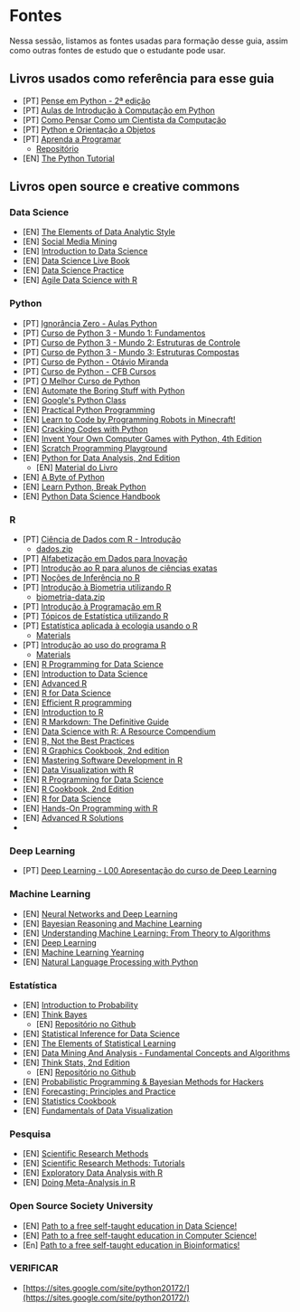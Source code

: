 # Fontes

Nessa sessão, listamos as fontes usadas para formação desse guia, assim como
outras fontes de estudo que o estudante pode usar.

## Livros usados como referência para esse guia

- [PT] [Pense em Python - 2ª edição](https://penseallen.github.io/PensePython2e/)
- [PT] [Aulas de Introdução à Computação em Python](https://panda.ime.usp.br/aulasPython/static/aulasPython/index.html)
- [PT] [Como Pensar Como um Cientista da Computação](https://python.ime.usp.br/pensepy/static/pensepy/index.html)
- [PT] [Python e Orientação a Objetos](https://www.caelum.com.br/apostila-python-orientacao-objetos)
- [PT] [Aprenda a Programar](http://turing.com.br/material/appy/index.html)
  - [Repositório](https://github.com/ramalho/aprendaprog)
- [EN] [The Python Tutorial](https://docs.python.org/3/tutorial/index.html)

## Livros open source e creative commons

### Data Science

- [EN] [The Elements of Data Analytic Style](https://leanpub.com/datastyle)
- [EN] [Social Media Mining](http://dmml.asu.edu/smm/book/)
- [EN] [Introduction to Data Science](https://bookdown.org/ronsarafian/IntrotoDS/)
- [EN] [Data Science Live Book](https://livebook.datascienceheroes.com/)
- [EN] [Data Science Practice](https://datasciencepractice.study/)
- [EN] [Agile Data Science with R](https://edwinth.github.io/ADSwR/)

### Python
- [PT] [Ignorância Zero - Aulas Python](https://www.youtube.com/playlist?list=PLfCKf0-awunOu2WyLe2pSD2fXUo795xRe)
- [PT] [Curso de Python 3 - Mundo 1: Fundamentos](https://www.youtube.com/playlist?list=PLHz_AreHm4dlKP6QQCekuIPky1CiwmdI6)
- [PT] [Curso de Python 3 - Mundo 2: Estruturas de Controle](https://www.youtube.com/playlist?list=PLHz_AreHm4dk_nZHmxxf_J0WRAqy5Czye)
- [PT] [Curso de Python 3 - Mundo 3: Estruturas Compostas](https://www.youtube.com/playlist?list=PLHz_AreHm4dksnH2jVTIVNviIMBVYyFnH)
- [PT] [Curso de Python - Otávio Miranda](https://www.youtube.com/playlist?list=PLbIBj8vQhvm0ayQsrhEf-7-8JAj-MwmPr)
- [PT] [Curso de Python - CFB Cursos](https://www.youtube.com/playlist?list=PLx4x_zx8csUhuVgWfy7keQQAy7t1J35TR)
- [PT] [O Melhor Curso de Python](https://www.youtube.com/playlist?list=PL4OAe-tL47sY8SGhtkGoP0eQd4le3badz)
- [EN] [Automate the Boring Stuff with Python](https://automatetheboringstuff.com/)
- [EN] [Google's Python Class](https://developers.google.com/edu/python)
- [EN] [Practical Python Programming](https://dabeaz-course.github.io/practical-python/Notes/Contents.html)
- [EN] [Learn to Code by Programming Robots in Minecraft!](https://turtleappstore.com/book/)
- [EN] [Cracking Codes with Python](https://inventwithpython.com/cracking/)
- [EN] [Invent Your Own Computer Games with Python, 4th Edition](http://inventwithpython.com/invent4thed/)
- [EN] [Scratch Programming Playground](https://inventwithscratch.com/book/)
- [EN] [Python for Data Analysis, 2nd Edition](http://shop.oreilly.com/product/0636920023784.do)
  - [EN] [Material do Livro](https://github.com/wesm/pydata-book)
- [EN] [A Byte of Python](https://github.com/swaroopch/byte-of-python)
- [EN] [Learn Python, Break Python](https://learnpythonbreakpython.com/)
- [EN] [Python Data Science Handbook](https://colab.research.google.com/github/jakevdp/PythonDataScienceHandbook/blob/master/notebooks/Index.ipynb)

### R

- [PT] [Ciência de Dados com R - Introdução](https://cdr.ibpad.com.br/)
  - [dados.zip](https://cdr.ibpad.com.br/dados.zip)
- [PT] [Alfabetização em Dados para Inovação](https://bookdown.org/almeida1003/dataliteracy_pt/)
- [PT] [Introdução ao R para alunos de ciências exatas](https://bookdown.org/gabycosta1919/Apostila_R/)
- [PT] [Noções de Inferência no R](https://bookdown.org/thalita_dobem/Apostila/)
- [PT] [Introdução à Biometria utilizando R](https://cran.r-project.org/doc/contrib/biometria.pdf)
  - [biometria-data.zip](https://cran.r-project.org/doc/contrib/biometria-data.zip)
- [PT] [Introdução à Programação em R](https://cran.r-project.org/doc/contrib/Torgo-ProgrammingIntro.pdf)
- [PT] [Tópicos de Estatística utilizando R](https://cran.r-project.org/doc/contrib/Itano-descriptive-stats.pdf)
- [PT] [Estatística aplicada à ecologia usando o R](https://cran.r-project.org/doc/contrib/Provete-Estatistica_aplicada.pdf)
  - [Materials](http://diogoprovete.weebly.com/teaching.html)
- [PT] [Introdução ao uso do programa R](https://cran.r-project.org/doc/contrib/Landeiro-Introducao.pdf)
  - [Materials](https://sites.google.com/site/vllandeiror/)
- [EN] [R Programming for Data Science](https://leanpub.com/rprogramming)
- [EN] [Introduction to Data Science](https://docs.google.com/file/d/0B6iefdnF22XQeVZDSkxjZ0Z5VUE/edit?pli=1)
- [EN] [Advanced R](http://adv-r.had.co.nz/)
- [EN] [R for Data Science](https://r4ds.had.co.nz/)
- [EN] [Efficient R programming](https://csgillespie.github.io/efficientR/)
- [EN] [Introduction to R](https://bookdown.org/julia_gantner/introduction_to_r/)
- [EN] [R Markdown: The Definitive Guide](https://bookdown.org/yihui/rmarkdown/)
- [EN] [Data Science with R: A Resource Compendium](https://bookdown.org/martin_monkman/DataScienceResources_book/)
- [EN] [R, Not the Best Practices](https://bookdown.org/voevodin_nv/R_Not_the_Best_Practices/)
- [EN] [R Graphics Cookbook, 2nd edition](https://r-graphics.org/)
- [EN] [Mastering Software Development in R](https://bookdown.org/rdpeng/RProgDA/)
- [EN] [Data Visualization with R](https://rkabacoff.github.io/datavis/)
- [EN] [R Programming for Data Science](https://bookdown.org/rdpeng/rprogdatascience/)
- [EN] [R Cookbook, 2nd Edition](https://rc2e.com/)
- [EN] [R for Data Science](https://r4ds.had.co.nz/)
- [EN] [Hands-On Programming with R](https://rstudio-education.github.io/hopr/)
- [EN] [Advanced R Solutions](https://advanced-r-solutions.rbind.io/)
-
### Deep Learning

- [PT] [Deep Learning - L00 Apresentação do curso de Deep Learning](https://www.youtube.com/watch?v=0VD_2t6EdS4&list=PL9At2PVRU0ZqVArhU9QMyI3jSe113_m2-)
### Machine Learning

- [EN] [Neural Networks and Deep Learning](http://neuralnetworksanddeeplearning.com/index.html)
- [EN] [Bayesian Reasoning and Machine Learning](http://web4.cs.ucl.ac.uk/staff/D.Barber/textbook/240415.pdf)
- [EN] [Understanding Machine Learning: From Theory to Algorithms](https://www.cse.huji.ac.il/~shais/UnderstandingMachineLearning/copy.html)
- [EN] [Deep Learning](http://www.deeplearningbook.org/)
- [EN] [Machine Learning Yearning](https://www.deeplearning.ai/machine-learning-yearning/)
- [EN] [Natural Language Processing with Python](https://www.nltk.org/book/)

### Estatística

- [EN] [Introduction to Probability](http://www.dartmouth.edu/~chance/teaching_aids/books_articles/probability_book/amsbook.mac.pdf)
- [EN] [Think Bayes](https://greenteapress.com/wp/think-bayes/)
  - [EN] [Repositório no Github](https://github.com/AllenDowney/ThinkBayes2)
- [EN] [Statistical Inference for Data Science](https://leanpub.com/LittleInferenceBook)
- [EN] [The Elements of Statistical Learning](https://web.stanford.edu/~hastie/ElemStatLearn/)
- [EN] [Data Mining And Analysis - Fundamental Concepts and Algorithms](http://www.dataminingbook.info/pmwiki.php/Main/BookDownload)
- [EN] [Think Stats, 2nd Edition](https://greenteapress.com/wp/think-stats-2e/)
  - [EN] [Repositório no Github](https://github.com/AllenDowney/ThinkStats2)
- [EN] [Probabilistic Programming & Bayesian Methods for Hackers](https://camdavidsonpilon.github.io/Probabilistic-Programming-and-Bayesian-Methods-for-Hackers/)
- [EN] [Forecasting: Principles and Practice](https://otexts.com/fpp2/)
- [EN] [Statistics Cookbook](https://bookdown.org/kirthanarao95/rm3_book/)
- [EN] [Fundamentals of Data Visualization](https://serialmentor.com/dataviz/)

### Pesquisa

- [EN] [Scientific Research Methods](https://bookdown.org/pkaldunn/Book/)
- [EN] [Scientific Research Methods: Tutorials](https://bookdown.org/pkaldunn/SRM-tutorials/)
- [EN] [Exploratory Data Analysis with R](https://bookdown.org/rdpeng/exdata/)
- [EN] [Doing Meta-Analysis in R](https://bookdown.org/MathiasHarrer/Doing_Meta_Analysis_in_R/)

### Open Source Society University

- [EN] [Path to a free self-taught education in Data Science!](https://github.com/ossu/data-science)
- [EN] [Path to a free self-taught education in Computer Science!](https://github.com/ossu/computer-science)
- [En] [Path to a free self-taught education in Bioinformatics!](https://github.com/ossu/bioinformatics)

### VERIFICAR

- [https://sites.google.com/site/python20172/](https://sites.google.com/site/python20172/)